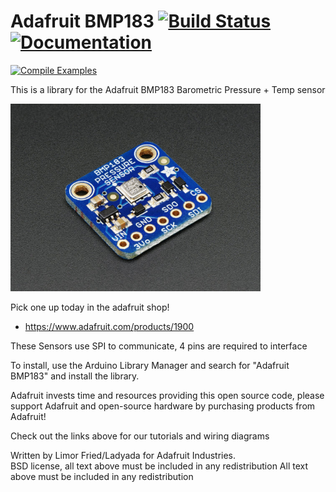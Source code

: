 # Adafruit BMP183 [![Build Status](https://github.com/adafruit/Adafruit_BMP183_Library/workflows/Arduino%20Library%20CI/badge.svg)](https://github.com/adafruit/Adafruit_BMP183_Library/actions)[![Documentation](https://github.com/adafruit/ci-arduino/blob/master/assets/doxygen_badge.svg)](http://adafruit.github.io/Adafruit_BMP183_Library/html/index.html)

[![Compile Examples](https://github.com/adafruit/Adafruit_BMP183_Library/workflows/Compile%20Examples/badge.svg)](https://github.com/adafruit/Adafruit_BMP183_Library/actions?workflow=Compile+Examples)

This is a library for the Adafruit BMP183 Barometric Pressure + Temp sensor

<a href="https://www.adafruit.com/products/1900"><img src="assets/board.jpg" height="300"/></a>

Pick one up today in the adafruit shop!
  * https://www.adafruit.com/products/1900

These Sensors use SPI to communicate, 4 pins are required to interface

To install, use the Arduino Library Manager and search for "Adafruit BMP183" and install the library.

Adafruit invests time and resources providing this open source code, 
please support Adafruit and open-source hardware by purchasing 
products from Adafruit!

Check out the links above for our tutorials and wiring diagrams 

Written by Limor Fried/Ladyada for Adafruit Industries.  
BSD license, all text above must be included in any redistribution
All text above must be included in any redistribution

